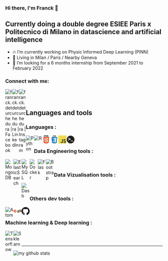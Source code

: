 ### Hi there, I'm Franck 👋

## Currently doing a double degree ESIEE Paris x Politecnico di Milano in **datascience** and **artificial intelligence**
- :fire: I’m currently working on Physic Informed Deep Learning (PINN)
- :house_with_garden: Living in Milan / Paris / Nearby Geneva
- :eyes: I’m looking for a 6 months internship from September 2021 to February 2022

### Connect with me:

[<img align="left" alt="franck.deturchedura | Facebook" width="22px" src="https://cdn.jsdelivr.net/npm/simple-icons@3.4.0/icons/facebook.svg" />][Facebook]
[<img align="left" alt="franck.deturchedura | LinkedIn" width="22px" src="https://cdn.jsdelivr.net/npm/simple-icons@v3/icons/linkedin.svg" />][linkedin]
[<img align="left" alt="franck.deturchedura | Instagram" width="22px" src="https://cdn.jsdelivr.net/npm/simple-icons@v3/icons/instagram.svg" />][instagram]

<br />
<br />


## Languages and tools

### Languages :

[<img align="left" alt="Python" width="26px" src="https://cdn.jsdelivr.net/npm/simple-icons@3.4.0/icons/python.svg" />][webdevplaylist]
[<img align="left" alt="R" width="26px" src="https://cdn.jsdelivr.net/npm/simple-icons@3.4.0/icons/r.svg" />][webdevplaylist]
[<img align="left" alt="HTML5" width="26px" src="https://raw.githubusercontent.com/github/explore/80688e429a7d4ef2fca1e82350fe8e3517d3494d/topics/html/html.png" />][webdevplaylist]
[<img align="left" alt="CSS3" width="26px" src="https://raw.githubusercontent.com/github/explore/80688e429a7d4ef2fca1e82350fe8e3517d3494d/topics/css/css.png" />][cssplaylist]
[<img align="left" alt="JavaScript" width="26px" src="https://raw.githubusercontent.com/github/explore/80688e429a7d4ef2fca1e82350fe8e3517d3494d/topics/javascript/javascript.png" />][jsplaylist]
[<img align="left" alt="BASH" width="26px" src="https://raw.githubusercontent.com/github/explore/80688e429a7d4ef2fca1e82350fe8e3517d3494d/topics/terminal/terminal.png" />][webdevplaylist]
<br />

### Data Engineering tools :

[<img align="left" alt="MongoDB" width="26px" src="https://cdn.jsdelivr.net/npm/simple-icons@3.4.0/icons/mongodb.svg" />][webdevplaylist]
[<img align="left" alt="ElasticSearch" width="26px" src="https://cdn.jsdelivr.net/npm/simple-icons@3.4.0/icons/elasticsearch.svg" />][webdevplaylist]
[<img align="left" alt="MySQL" width="26px" src="https://cdn.jsdelivr.net/npm/simple-icons@3.4.0/icons/mysql.svg" />][webdevplaylist]
[<img align="left" alt="Docker" width="26px" src="https://cdn.jsdelivr.net/npm/simple-icons@3.4.0/icons/docker.svg" />][webdevplaylist]
[<img align="left" alt="Flask" width="26px" src="https://cdn.jsdelivr.net/npm/simple-icons@3.4.0/icons/flask.svg" />][webdevplaylist]
[<img align="left" alt="Bootstrap" width="26px" src="https://cdn.jsdelivr.net/npm/simple-icons@3.4.0/icons/bootstrap.svg" />][cssplaylist]
<br />


### Data Vizualisation tools :

[<img align="left" alt="Dash" width="26px" src="https://cdn.jsdelivr.net/npm/simple-icons@3.4.0/icons/dash.svg" />][webdevplaylist]
<br />


### Others dev tools :

[<img align="left" alt="Atom" width="26px" src="https://cdn.jsdelivr.net/npm/simple-icons@3.4.0/icons/atom.svg" />][webdevplaylist]
[<img align="left" alt="Git" width="26px" src="https://raw.githubusercontent.com/github/explore/80688e429a7d4ef2fca1e82350fe8e3517d3494d/topics/git/git.png" />][webdevplaylist]
[<img align="left" alt="GitHub" width="26px" src="https://raw.githubusercontent.com/github/explore/78df643247d429f6cc873026c0622819ad797942/topics/github/github.png" />][webdevplaylist]
<br />


### Machine learning & Deep learning :

[<img align="left" alt="Tensorflow" width="26px" src="https://cdn.jsdelivr.net/npm/simple-icons@3.4.0/icons/tensorflow.svg" />][webdevplaylist]
[<img align="left" alt="Sklearn" width="26px" src="https://upload.wikimedia.org/wikipedia/commons/thumb/0/05/Scikit_learn_logo_small.svg/1200px-Scikit_learn_logo_small.svg.png" />][webdevplaylist]


<br />
<br />

---

<img align="left" alt="my github stats" src="https://github-readme-stats.vercel.app/api?username=franckdeturchedura&show_icons=true&hide_border=true&count_private=true&show_icons=true&theme=dark" />

[Facebook]: https://www.facebook.com/franck.deturchedura/
[instagram]: https://www.instagram.com/franckdet/
[linkedin]: https://www.linkedin.com/in/franck-deturche-dura/
[webdevplaylist]: https://www.linkedin.com/in/franck-deturche-dura/
[jsplaylist]: https://www.linkedin.com/in/franck-deturche-dura/
[cssplaylist]: https://www.linkedin.com/in/franck-deturche-dura/

